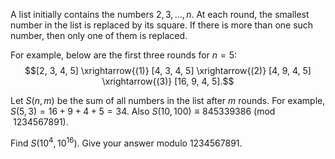 A list initially contains the numbers $2, 3, \dots, n$.
At each round, the smallest number in the list is replaced by its square. If there is more than one such number, then only one of them is replaced.


For example, below are the first three rounds for $n = 5$:
$$[2, 3, 4, 5] \xrightarrow{(1)} [4, 3, 4, 5] \xrightarrow{(2)} [4, 9, 4, 5] \xrightarrow{(3)} [16, 9, 4, 5].$$


Let $S(n, m)$ be the sum of all numbers in the list after $m$ rounds.
For example, $S(5, 3) = 16 + 9 + 4 + 5 = 34$. Also $S(10, 100) \equiv 845339386 \pmod{1234567891}$.


Find $S(10^4, 10^{16})$. Give your answer modulo $1234567891$.